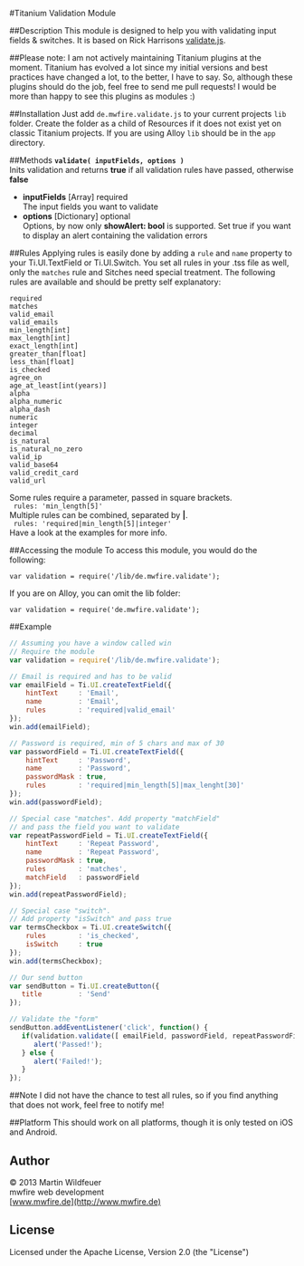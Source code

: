 #Titanium Validation Module

##Description
This module is designed to help you with validating input fields & switches. It is based on Rick Harrisons [validate.js](http://rickharrison.github.com/validate.js).

##Please note:
I am not actively maintaining Titanium plugins at the moment. Titanium has evolved a lot since my initial versions and best practices have changed a lot, to the better, I have to say. So, although these plugins should do the job, feel free to send me pull requests! I would be more than happy to see this plugins as modules :)

##Installation
Just add `de.mwfire.validate.js` to your current projects `lib` folder. Create the folder as a child of Resources if it does not exist yet on classic Titanium projects. If you are using Alloy `lib` should be in the `app` directory.
    
##Methods
**`validate( inputFields, options )`**
<br>Inits validation and returns **true** if all validation rules have passed, otherwise **false**

* **inputFields** [Array] required<br>The input fields you want to validate
* **options** [Dictionary] optional<br>Options, by now only **showAlert: bool** is supported. Set true if you want to display an alert containing the validation errors

##Rules
Applying rules is easily done by adding a `rule` and `name` property to your Ti.UI.TextField or Ti.UI.Switch. You set all rules in your .tss file as well, only the `matches` rule and Sitches need special treatment. The following rules are available and should be pretty self explanatory:

    required
    matches
    valid_email
    valid_emails
    min_length[int]
    max_length[int]
    exact_length[int]
    greater_than[float]
    less_than[float]
    is_checked
    agree_on
    age_at_least[int(years)]
    alpha
    alpha_numeric
    alpha_dash
    numeric
    integer
    decimal
    is_natural
    is_natural_no_zero
    valid_ip
    valid_base64
    valid_credit_card
    valid_url

Some rules require a parameter, passed in square brackets.<br>
` rules: 'min_length[5]'`<br>
Multiple rules can be combined, separated by **|**.<br>
` rules: 'required|min_length[5]|integer'`<br>
Have a look at the examples for more info.

##Accessing the module
To access this module, you would do the following:

    var validation = require('/lib/de.mwfire.validate');

If you are on Alloy, you can omit the lib folder:

    var validation = require('de.mwfire.validate');   

##Example

```javascript
// Assuming you have a window called win
// Require the module
var validation = require('/lib/de.mwfire.validate');

// Email is required and has to be valid
var emailField = Ti.UI.createTextField({
    hintText     : 'Email',
    name         : 'Email',
    rules        : 'required|valid_email'
});
win.add(emailField);

// Password is required, min of 5 chars and max of 30
var passwordField = Ti.UI.createTextField({
    hintText     : 'Password',
    name         : 'Password',
    passwordMask : true,
    rules        : 'required|min_length[5]|max_lenght[30]'
});
win.add(passwordField);

// Special case "matches". Add property "matchField"
// and pass the field you want to validate
var repeatPasswordField = Ti.UI.createTextField({
    hintText     : 'Repeat Password',
    name         : 'Repeat Password',
    passwordMask : true,
    rules        : 'matches',
    matchField   : passwordField
});
win.add(repeatPasswordField);

// Special case "switch".
// Add property "isSwitch" and pass true
var termsCheckbox = Ti.UI.createSwitch({
    rules        : 'is_checked',
    isSwitch     : true
});
win.add(termsCheckbox);

// Our send button
var sendButton = Ti.UI.createButton({
   title         : 'Send'
});

// Validate the "form"
sendButton.addEventListener('click', function() {
   if(validation.validate([ emailField, passwordField, repeatPasswordField, termsCheckbox], { showAlert: true})) {
      alert('Passed!');
   } else {
      alert('Failed!');
   }
});
```

##Note
I did not have the chance to test all rules, so if you find anything that does not work, feel free to notify me!

##Platform
This should work on all platforms, though it is only tested on iOS and Android.

## Author

© 2013 Martin Wildfeuer<br>
mwfire web development<br>
[www.mwfire.de](http://www.mwfire.de)

## License

Licensed under the Apache License, Version 2.0 (the "License")

